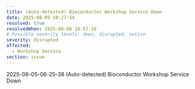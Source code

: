 ```yaml
---
title: (Auto-detected) Bioconductor Workshop Service Down
date: 2025-08-05 10:27:54
resolved: true
resolvedWhen: 2025-08-08 18:57:10
# Possible severity levels: down, disrupted, notice
severity: disrupted
affected:
  - Workshop Service
section: issue
---
```


2025-08-05-06-25-38 (Auto-detected) Bioconductor Workshop Service Down

